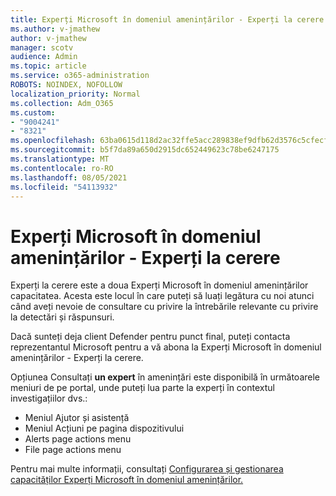 ```yaml
---
title: Experți Microsoft în domeniul amenințărilor - Experți la cerere
ms.author: v-jmathew
author: v-jmathew
manager: scotv
audience: Admin
ms.topic: article
ms.service: o365-administration
ROBOTS: NOINDEX, NOFOLLOW
localization_priority: Normal
ms.collection: Adm_O365
ms.custom:
- "9004241"
- "8321"
ms.openlocfilehash: 63ba0615d118d2ac32ffe5acc289838ef9dfb62d3576c5cfecf361e182060acd
ms.sourcegitcommit: b5f7da89a650d2915dc652449623c78be6247175
ms.translationtype: MT
ms.contentlocale: ro-RO
ms.lasthandoff: 08/05/2021
ms.locfileid: "54113932"
---
```

# <a name="microsoft-threat-experts---experts-on-demand"></a>Experți Microsoft în domeniul amenințărilor - Experți la cerere

Experți la cerere este a doua Experți Microsoft în domeniul amenințărilor capacitatea. Acesta este locul în care puteți să luați legătura cu noi atunci când aveți nevoie de consultare cu privire la întrebările relevante cu privire la detectări și răspunsuri.

Dacă sunteți deja client Defender pentru punct final, puteți contacta reprezentantul Microsoft pentru a vă abona la Experți Microsoft în domeniul amenințărilor - Experți la cerere.

Opțiunea Consultați **un expert** în amenințări este disponibilă în următoarele meniuri de pe portal, unde puteți lua parte la experți în contextul investigațiilor dvs.:

- Meniul Ajutor și asistență
- Meniul Acțiuni pe pagina dispozitivului
- Alerts page actions menu
- File page actions menu

Pentru mai multe informații, consultați [Configurarea și gestionarea capacităților Experți Microsoft în domeniul amenințărilor.](https://docs.microsoft.com/windows/security/threat-protection/microsoft-defender-atp/configure-microsoft-threat-experts)
